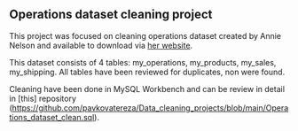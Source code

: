 ## Operations dataset cleaning project

This project was focused on cleaning operations dataset created by Annie Nelson and available to download via [her website](https://anniesanalytics-datasets.carrd.co). 


This dataset consists of 4 tables: my_operations, my_products, my_sales, my_shipping. All tables have been reviewed for duplicates, non were found. 


Cleaning have been done in MySQL Workbench and can be review in detail in [this] repository (https://github.com/pavkovatereza/Data_cleaning_projects/blob/main/Operations_dataset_clean.sql).
